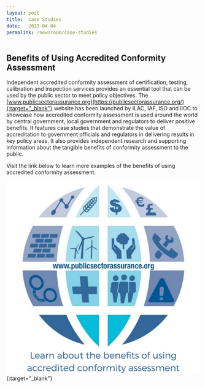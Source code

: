 ```yaml
---
layout: post
title:  Case Studies
date:   2019-04-04
permalink: /newsroom/case-studies
---
```


## Benefits of Using Accredited Conformity Assessment

Independent accredited conformity assessment of certification, testing, calibration and inspection services provides an essential tool that can be used by the public sector to meet policy objectives. The [www.publicsectorassurance.org](https://publicsectorassurance.org/){:target="_blank"} website has been launched by ILAC, IAF, ISO and IIOC to showcase how accredited conformity assessment is used around the world by central government, local government and regulators to deliver positive benefits. It features case studies that demonstrate the value of accreditation to government officials and regulators in delivering results in key policy areas. It also provides independent research and supporting information about the tangible benefits of conformity assessment to the public.

Visit the link below to learn more examples of the benefits of using accredited conformity assessment.

[![Public Sector Assurance](/images/press-release/documents/case-studies-public-sector-assurance.jpg)](https://publicsectorassurance.org/){:target="_blank"}
